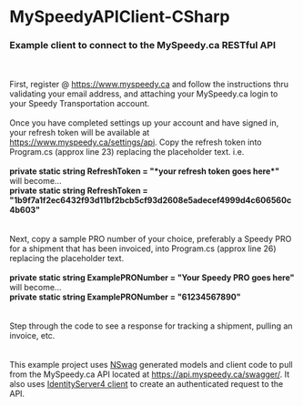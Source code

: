 # MySpeedyAPIClient-CSharp
<h3>Example client to connect to the MySpeedy.ca RESTful API</h3><br />
<br />
First, register @ <a href="https://www.myspeedy.ca">https://www.myspeedy.ca</a> and follow the instructions thru validating your email address, and attaching your MySpeedy.ca login to your Speedy Transportation account.<br />
<br />
Once you have completed settings up your account and have signed in, your refresh token will be available at <a href="https://www.myspeedy.ca/settings/api">https://www.myspeedy.ca/settings/api</a>.  Copy the refresh token into Program.cs (approx line 23) replacing the placeholder text. i.e.<br />
<br />
<b>private static string RefreshToken = "*your refresh token goes here*"</b><br />
will become...<br />
<b>private static string RefreshToken = "1b9f7a1f2ec6432f93d11bf2bcb5cf93d2608e5adecef4999d4c606560c4b603"</b><br />
<br />
<br />
Next, copy a sample PRO number of your choice, preferably a Speedy PRO for a shipment that has been invoiced, into Program.cs (approx line 26) replacing the placeholder text.<br />
<br />
<b>private static string ExamplePRONumber = "Your Speedy PRO goes here"</b><br />
will become...<br />
<b>private static string ExamplePRONumber = "61234567890"</b><br />
<br />
<br />
Step through the code to see a response for tracking a shipment, pulling an invoice, etc.<br />
<br />
<br />
This example project uses <a href="https://github.com/RicoSuter/NSwag">NSwag</a> generated models and client code to pull from the MySpeedy.ca API located at <a href="https://api.myspeedy.ca/swagger/">https://api.myspeedy.ca/swagger/</a>.  It also uses <a href="https://github.com/IdentityServer/IdentityServer4/">IdentityServer4 client</a> to create an authenticated request to the API.